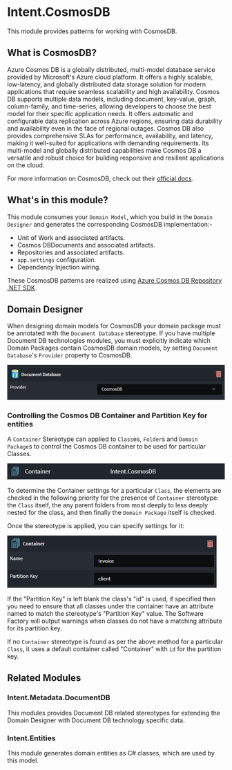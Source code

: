 ﻿# Intent.CosmosDB

This module provides patterns for working with CosmosDB.

## What is CosmosDB?

Azure Cosmos DB is a globally distributed, multi-model database service provided by Microsoft's Azure cloud platform. It offers a highly scalable, low-latency, and globally distributed data storage solution for modern applications that require seamless scalability and high availability. Cosmos DB supports multiple data models, including document, key-value, graph, column-family, and time-series, allowing developers to choose the best model for their specific application needs. It offers automatic and configurable data replication across Azure regions, ensuring data durability and availability even in the face of regional outages. Cosmos DB also provides comprehensive SLAs for performance, availability, and latency, making it well-suited for applications with demanding requirements. Its multi-model and globally distributed capabilities make Cosmos DB a versatile and robust choice for building responsive and resilient applications on the cloud.

For more information on CosmosDB, check out their [official docs](https://learn.microsoft.com/azure/cosmos-db/).

## What's in this module?

This module consumes your `Domain Model`, which you build in the `Domain Designer` and generates the corresponding CosmosDB implementation:-

* Unit of Work and associated artifacts.
* Cosmos DBDocuments and associated artifacts.
* Repositories and associated artifacts.
* `app.settings` configuration.
* Dependency Injection wiring.

These CosmosDB patterns are realized using [Azure Cosmos DB Repository .NET SDK](https://github.com/IEvangelist/azure-cosmos-dotnet-repository).

## Domain Designer

When designing domain models for CosmosDB your domain package must be annotated with the `Document Database` stereotype. If you have multiple Document DB technologies modules, you must explicitly indicate which Domain Packages contain CosmosDB domain models, by setting `Document Database`'s `Provider` property to CosmosDB.

![Configure CosmosDB provider](./docs/images/db-provider-cosmos-db.png)

### Controlling the Cosmos DB Container and Partition Key for entities

A `Container` Stereotype can applied to `Class`es, `Folder`s and `Domain Package`s to control the Cosmos DB container to be used for particular Classes.

![The Container Stereotype](docs/images/container-stereotype.png)

To determine the Container settings for a particular `Class`, the elements are checked in the following priority for the presence of `Container` stereotype: the `Class` itself, the any parent folders from most deeply to less deeply nested for the class, and then finally the `Domain Package` itself is checked.

Once the stereotype is applied, you can specify settings for it:

![Container stereotype properties](docs/images/container-stereotype-properties.png)

If the "Partition Key" is left blank the class's "id" is used, if specified then you need to ensure that all classes under the container have an attribute named to match the stereotype's "Partition Key" value. The Software Factory will output warnings when classes do not have a matching attribute for its partition key.

If no `Container` stereotype is found as per the above method for a particular `Class`, it uses a default container called "Container" with `id` for the partition key.

## Related Modules

### Intent.Metadata.DocumentDB

This modules provides Document DB related stereotypes for extending the Domain Designer with Document DB technology specific data.

### Intent.Entities

This module generates domain entities as C# classes, which are used by this model.

